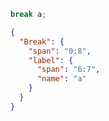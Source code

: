 ```js
break a;
```

```json
{
  "Break": {
    "span": "0:8",
    "label": {
      "span": "6:7",
      "name": "a"
    }
  }
}
```
